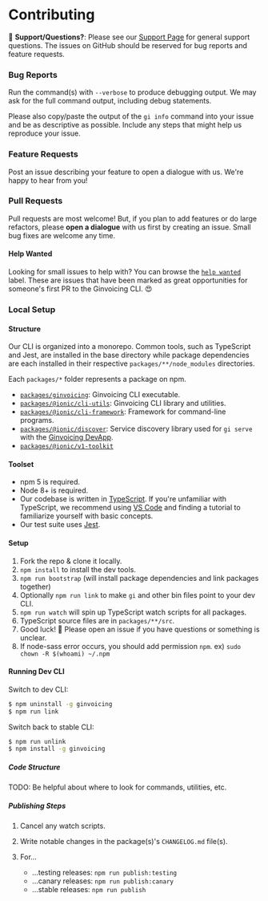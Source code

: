# Contributing

:mega: **Support/Questions?**: Please see our [Support
Page](https://ginvoicing.com/support) for general support questions. The
issues on GitHub should be reserved for bug reports and feature requests.

### Bug Reports

Run the command(s) with `--verbose` to produce debugging output. We may ask for
the full command output, including debug statements.

Please also copy/paste the output of the `gi info` command into your issue
and be as descriptive as possible. Include any steps that might help us
reproduce your issue.

### Feature Requests

Post an issue describing your feature to open a dialogue with us. We're happy
to hear from you!

### Pull Requests

Pull requests are most welcome! But, if you plan to add features or do large
refactors, please **open a dialogue** with us first by creating an issue. Small
bug fixes are welcome any time.

#### Help Wanted

Looking for small issues to help with? You can browse the [`help
wanted`](https://github.com/ginvoicing/cli/labels/help%20wanted) label.
These are issues that have been marked as great opportunities for someone's
first PR to the Ginvoicing CLI. :heart_eyes:

### Local Setup

#### Structure

Our CLI is organized into a monorepo. Common tools, such as TypeScript and Jest,
are installed in the base directory while package dependencies are each
installed in their respective `packages/**/node_modules` directories.

Each `packages/*` folder represents a package on npm.

* [`packages/ginvoicing`](https://github.com/ginvoicing/cli/tree/master/packages/ginvoicing):
  Ginvoicing CLI executable.
* [`packages/@ionic/cli-utils`](https://github.com/ginvoicing/cli/tree/master/packages/%40ionic/cli-utils):
  Ginvoicing CLI library and utilities.
* [`packages/@ionic/cli-framework`](https://github.com/ginvoicing/cli/tree/master/packages/%40ionic/cli-framework):
  Framework for command-line programs.
* [`packages/@ionic/discover`](https://github.com/ginvoicing/cli/tree/master/packages/%40ionic/discover):
  Service discovery library used for `gi serve` with the [Ginvoicing
  DevApp](https://ginvoicing.com/docs/pro/devapp/).
* [`packages/@ionic/v1-toolkit`](https://github.com/ginvoicing/cli/tree/master/packages/%40ionic/v1-toolkit)

#### Toolset

* npm 5 is required.
* Node 8+ is required.
* Our codebase is written in [TypeScript](https://www.typescriptlang.org/). If
  you're unfamiliar with TypeScript, we recommend using [VS
  Code](https://code.visualstudio.com/) and finding a tutorial to familiarize
  yourself with basic concepts.
* Our test suite uses [Jest](https://facebook.github.io/jest/).

#### Setup

1. Fork the repo & clone it locally.
1. `npm install` to install the dev tools.
1. `npm run bootstrap` (will install package dependencies and link packages
   together)
1. Optionally `npm run link` to make `gi` and other bin files point to your
   dev CLI.
1. `npm run watch` will spin up TypeScript watch scripts for all packages.
1. TypeScript source files are in `packages/**/src`.
1. Good luck! :muscle: Please open an issue if you have questions or something
   is unclear.
1. If node-sass error occurs, you should add permission `npm`. ex) `sudo chown -R $(whoami) ~/.npm`

#### Running Dev CLI

Switch to dev CLI:

```bash
$ npm uninstall -g ginvoicing
$ npm run link
```

Switch back to stable CLI:

```bash
$ npm run unlink
$ npm install -g ginvoicing
```

##### Code Structure

TODO: Be helpful about where to look for commands, utilities, etc.

##### Publishing Steps

1. Cancel any watch scripts.
1. Write notable changes in the package(s)'s `CHANGELOG.md` file(s).
1. For...

    * ...testing releases: `npm run publish:testing`
    * ...canary releases: `npm run publish:canary`
    * ...stable releases: `npm run publish`

